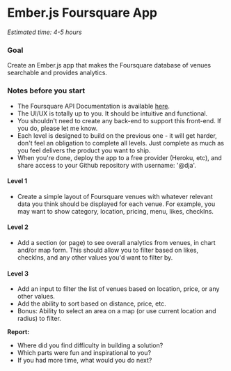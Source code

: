 # Ember.js Foursquare App
*Estimated time: 4-5 hours*

### Goal
Create an Ember.js app that makes the Foursquare database of venues searchable and provides analytics.

### Notes before you start
- The Foursquare API Documentation is available [here](https://developer.foursquare.com/docs/).
- The UI/UX is totally up to you. It should be intuitive and functional.
- You shouldn't need to create any back-end to support this front-end. If you do, please let me know.
- Each level is designed to build on the previous one - it will get harder, don't feel an obligation to complete all levels. Just complete as much as you feel delivers the product you want to ship.
- When you're done, deploy the app to a free provider (Heroku, etc), and share access to your Github repository with username: '@dja'.

#### Level 1
- Create a simple layout of Foursquare venues with whatever relevant data you think should be displayed for each venue. For example, you may want to show category, location, pricing, menu, likes, checkIns.

#### Level 2
- Add a section (or page) to see overall analytics from venues, in chart and/or map form. This should allow you to filter based on likes, checkIns, and any other values you'd want to filter by.

#### Level 3
- Add an input to filter the list of venues based on location, price, or any other values.
- Add the ability to sort based on distance, price, etc.
- Bonus: Ability to select an area on a map (or use current location and radius) to filter.

**Report:**
- Where did you find difficulty in building a solution?
- Which parts were fun and inspirational to you?
- If you had more time, what would you do next?
